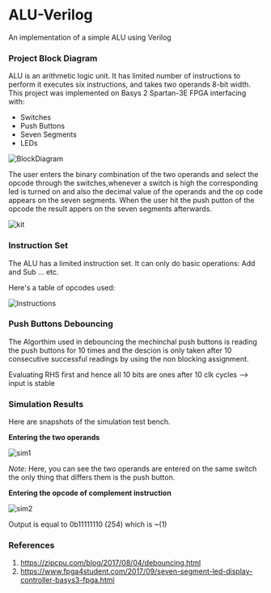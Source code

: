 # ALU-Verilog
An implementation of a simple ALU using Verilog
### Project Block Diagram
ALU is an arithmetic logic unit. It has limited number of instructions to perform it executes six instructions, and takes two operands 8-bit width.
This project was implemented on Basys 2 Spartan-3E FPGA interfacing with: 
- Switches
- Push Buttons
- Seven Segments
- LEDs


![BlockDiagram](https://user-images.githubusercontent.com/59480727/90840170-90d9aa80-e359-11ea-82df-3160ff30dbd2.jpeg)

The user enters the binary combination of the two operands and select the opcode through the switches,whenever a switch is high the corresponding led is turned on and also the decimal value of the operands and the op code appears on the seven segments. When the user hit the push putton of the opcode the result appers on the seven segments afterwards.

![kit](https://user-images.githubusercontent.com/59480727/90840193-a18a2080-e359-11ea-82a3-6b44a3bbcebb.jpeg)

### Instruction Set
The ALU has a limited instruction set. It can only do basic operations: Add and Sub ... etc.

Here's a table of opcodes used:

![Instructions](https://user-images.githubusercontent.com/59480727/90840070-4a844b80-e359-11ea-87dc-644823e8e57f.jpeg)

### Push Buttons Debouncing

The Algorthim used in debouncing the mechinchal push buttons is reading the push buttons for 10 times and the descion is only taken after 10 consecutive successful readings by using the non blocking assignment.

Evaluating RHS first and hence all 10 bits are ones after 10 clk cycles --> input is stable

### Simulation Results
Here are snapshots of the simulation test bench. 

**Entering the two operands**

![sim1](https://user-images.githubusercontent.com/59480727/90840223-b797e100-e359-11ea-88a5-0436de1cca93.jpg)

*Note:* Here, you can see the two operands are entered on the same switch the only thing that differs them is the push button.

**Entering the opcode of complement instruction**

![sim2](https://user-images.githubusercontent.com/59480727/90840252-c9798400-e359-11ea-87c1-dfb8265877c5.jpg)

Output is equal to 0b11111110 (254) which is ~(1)

### References

1. https://zipcpu.com/blog/2017/08/04/debouncing.html
2. https://www.fpga4student.com/2017/09/seven-segment-led-display-controller-basys3-fpga.html
